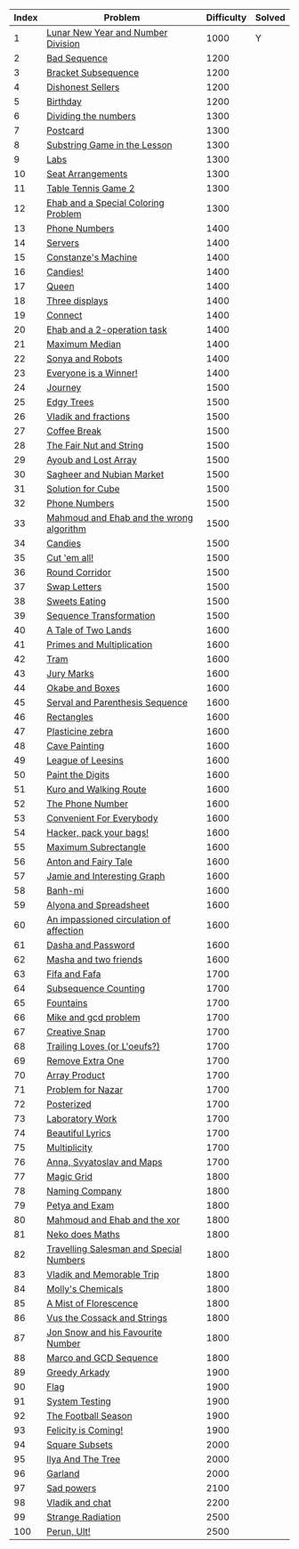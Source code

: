 | Index | Problem | Difficulty | Solved |
| --- | --- | --- | --- |
| 1 | [Lunar New Year and Number Division](https://codeforces.com/problemset/problem/1106/C) | 1000 |  Y|
| 2 | [Bad Sequence](https://codeforces.com/problemset/problem/1214/C) | 1200 |  |
| 3 | [Bracket Subsequence](https://codeforces.com/problemset/problem/1023/C) | 1200 |  |
| 4 | [Dishonest Sellers](https://codeforces.com/problemset/problem/779/C) | 1200 |  |
| 5 | [Birthday](https://codeforces.com/problemset/problem/1131/C) | 1200 |  |
| 6 | [Dividing the numbers](https://codeforces.com/problemset/problem/899/C) | 1300 |  |
| 7 | [Postcard](https://codeforces.com/problemset/problem/1099/C) | 1300 |  |
| 8 | [Substring Game in the Lesson](https://codeforces.com/problemset/problem/1220/C) | 1300 |  |
| 9 | [Labs](https://codeforces.com/problemset/problem/1236/C) | 1300 |  |
| 10 | [Seat Arrangements](https://codeforces.com/problemset/problem/919/C) | 1300 |  |
| 11 | [Table Tennis Game 2](https://codeforces.com/problemset/problem/765/C) | 1300 |  |
| 12 | [Ehab and a Special Coloring Problem](https://codeforces.com/problemset/problem/1174/C) | 1300 |  |
| 13 | [Phone Numbers](https://codeforces.com/problemset/problem/898/C) | 1400 |  |
| 14 | [Servers](https://codeforces.com/problemset/problem/747/C) | 1400 |  |
| 15 | [Constanze's Machine](https://codeforces.com/problemset/problem/1245/C) | 1400 |  |
| 16 | [Candies!](https://codeforces.com/problemset/problem/1189/C) | 1400 |  |
| 17 | [Queen](https://codeforces.com/problemset/problem/1143/C) | 1400 |  |
| 18 | [Three displays](https://codeforces.com/problemset/problem/987/C) | 1400 |  |
| 19 | [Connect](https://codeforces.com/problemset/problem/1130/C) | 1400 |  |
| 20 | [Ehab and a 2-operation task](https://codeforces.com/problemset/problem/1088/C) | 1400 |  |
| 21 | [Maximum Median](https://codeforces.com/problemset/problem/1201/C) | 1400 |  |
| 22 | [Sonya and Robots](https://codeforces.com/problemset/problem/1004/C) | 1400 |  |
| 23 | [Everyone is a Winner!](https://codeforces.com/problemset/problem/1263/C) | 1400 |  |
| 24 | [Journey](https://codeforces.com/problemset/problem/839/C) | 1500 |  |
| 25 | [Edgy Trees](https://codeforces.com/problemset/problem/1139/C) | 1500 |  |
| 26 | [Vladik and fractions](https://codeforces.com/problemset/problem/743/C) | 1500 |  |
| 27 | [Coffee Break](https://codeforces.com/problemset/problem/1041/C) | 1500 |  |
| 28 | [The Fair Nut and String](https://codeforces.com/problemset/problem/1084/C) | 1500 |  |
| 29 | [Ayoub and Lost Array](https://codeforces.com/problemset/problem/1105/C) | 1500 |  |
| 30 | [Sagheer and Nubian Market](https://codeforces.com/problemset/problem/812/C) | 1500 |  |
| 31 | [Solution for Cube](https://codeforces.com/problemset/problem/887/C) | 1500 |  |
| 32 | [Phone Numbers](https://codeforces.com/problemset/problem/940/C) | 1500 |  |
| 33 | [Mahmoud and Ehab and the wrong algorithm](https://codeforces.com/problemset/problem/959/C) | 1500 |  |
| 34 | [Candies](https://codeforces.com/problemset/problem/991/C) | 1500 |  |
| 35 | [Cut 'em all!](https://codeforces.com/problemset/problem/982/C) | 1500 |  |
| 36 | [Round Corridor](https://codeforces.com/problemset/problem/1200/C) | 1500 |  |
| 37 | [Swap Letters](https://codeforces.com/problemset/problem/1215/C) | 1500 |  |
| 38 | [Sweets Eating](https://codeforces.com/problemset/problem/1253/C) | 1500 |  |
| 39 | [Sequence Transformation](https://codeforces.com/problemset/problem/1059/C) | 1500 |  |
| 40 | [A Tale of Two Lands](https://codeforces.com/problemset/problem/1166/C) | 1600 |  |
| 41 | [Primes and Multiplication](https://codeforces.com/problemset/problem/1228/C) | 1600 |  |
| 42 | [Tram](https://codeforces.com/problemset/problem/746/C) | 1600 |  |
| 43 | [Jury Marks](https://codeforces.com/problemset/problem/831/C) | 1600 |  |
| 44 | [Okabe and Boxes](https://codeforces.com/problemset/problem/821/C) | 1600 |  |
| 45 | [Serval and Parenthesis Sequence](https://codeforces.com/problemset/problem/1153/C) | 1600 |  |
| 46 | [Rectangles](https://codeforces.com/problemset/problem/1028/C) | 1600 |  |
| 47 | [Plasticine zebra](https://codeforces.com/problemset/problem/1025/C) | 1600 |  |
| 48 | [Cave Painting](https://codeforces.com/problemset/problem/922/C) | 1600 |  |
| 49 | [League of Leesins](https://codeforces.com/problemset/problem/1255/C) | 1600 |  |
| 50 | [Paint the Digits](https://codeforces.com/problemset/problem/1209/C) | 1600 |  |
| 51 | [Kuro and Walking Route](https://codeforces.com/problemset/problem/979/C) | 1600 |  |
| 52 | [The Phone Number](https://codeforces.com/problemset/problem/1017/C) | 1600 |  |
| 53 | [Convenient For Everybody](https://codeforces.com/problemset/problem/939/C) | 1600 |  |
| 54 | [Hacker, pack your bags!](https://codeforces.com/problemset/problem/822/C) | 1600 |  |
| 55 | [Maximum Subrectangle](https://codeforces.com/problemset/problem/1060/C) | 1600 |  |
| 56 | [Anton and Fairy Tale](https://codeforces.com/problemset/problem/785/C) | 1600 |  |
| 57 | [Jamie and Interesting Graph](https://codeforces.com/problemset/problem/916/C) | 1600 |  |
| 58 | [Banh-mi](https://codeforces.com/problemset/problem/1062/C) | 1600 |  |
| 59 | [Alyona and Spreadsheet](https://codeforces.com/problemset/problem/777/C) | 1600 |  |
| 60 | [An impassioned circulation of affection](https://codeforces.com/problemset/problem/814/C) | 1600 |  |
| 61 | [Dasha and Password](https://codeforces.com/problemset/problem/761/C) | 1600 |  |
| 62 | [Masha and two friends](https://codeforces.com/problemset/problem/1080/C) | 1600 |  |
| 63 | [Fifa and Fafa](https://codeforces.com/problemset/problem/935/C) | 1700 |  |
| 64 | [Subsequence Counting](https://codeforces.com/problemset/problem/960/C) | 1700 |  |
| 65 | [Fountains](https://codeforces.com/problemset/problem/799/C) | 1700 |  |
| 66 | [Mike and gcd problem](https://codeforces.com/problemset/problem/798/C) | 1700 |  |
| 67 | [Creative Snap](https://codeforces.com/problemset/problem/1111/C) | 1700 |  |
| 68 | [Trailing Loves (or L'oeufs?)](https://codeforces.com/problemset/problem/1114/C) | 1700 |  |
| 69 | [Remove Extra One](https://codeforces.com/problemset/problem/900/C) | 1700 |  |
| 70 | [Array Product](https://codeforces.com/problemset/problem/1042/C) | 1700 |  |
| 71 | [Problem for Nazar](https://codeforces.com/problemset/problem/1151/C) | 1700 |  |
| 72 | [Posterized](https://codeforces.com/problemset/problem/980/C) | 1700 |  |
| 73 | [Laboratory Work](https://codeforces.com/problemset/problem/931/C) | 1700 |  |
| 74 | [Beautiful Lyrics](https://codeforces.com/problemset/problem/1182/C) | 1700 |  |
| 75 | [Multiplicity](https://codeforces.com/problemset/problem/1061/C) | 1700 |  |
| 76 | [Anna, Svyatoslav and Maps](https://codeforces.com/problemset/problem/1204/C) | 1700 |  |
| 77 | [Magic Grid](https://codeforces.com/problemset/problem/1208/C) | 1800 |  |
| 78 | [Naming Company](https://codeforces.com/problemset/problem/794/C) | 1800 |  |
| 79 | [Petya and Exam](https://codeforces.com/problemset/problem/1282/C) | 1800 |  |
| 80 | [Mahmoud and Ehab and the xor](https://codeforces.com/problemset/problem/862/C) | 1800 |  |
| 81 | [Neko does Maths](https://codeforces.com/problemset/problem/1152/C) | 1800 |  |
| 82 | [Travelling Salesman and Special Numbers](https://codeforces.com/problemset/problem/914/C) | 1800 |  |
| 83 | [Vladik and Memorable Trip](https://codeforces.com/problemset/problem/811/C) | 1800 |  |
| 84 | [Molly's Chemicals](https://codeforces.com/problemset/problem/776/C) | 1800 |  |
| 85 | [A Mist of Florescence](https://codeforces.com/problemset/problem/989/C) | 1800 |  |
| 86 | [Vus the Cossack and Strings](https://codeforces.com/problemset/problem/1186/C) | 1800 |  |
| 87 | [Jon Snow and his Favourite Number](https://codeforces.com/problemset/problem/768/C) | 1800 |  |
| 88 | [Marco and GCD Sequence](https://codeforces.com/problemset/problem/894/C) | 1800 |  |
| 89 | [Greedy Arkady](https://codeforces.com/problemset/problem/965/C) | 1900 |  |
| 90 | [Flag](https://codeforces.com/problemset/problem/1181/C) | 1900 |  |
| 91 | [System Testing](https://codeforces.com/problemset/problem/1121/C) | 1900 |  |
| 92 | [The Football Season](https://codeforces.com/problemset/problem/1244/C) | 1900 |  |
| 93 | [Felicity is Coming!](https://codeforces.com/problemset/problem/757/C) | 1900 |  |
| 94 | [Square Subsets](https://codeforces.com/problemset/problem/895/C) | 2000 |  |
| 95 | [Ilya And The Tree](https://codeforces.com/problemset/problem/842/C) | 2000 |  |
| 96 | [Garland](https://codeforces.com/problemset/problem/767/C) | 2000 |  |
| 97 | [Sad powers](https://codeforces.com/problemset/problem/955/C) | 2100 |  |
| 98 | [Vladik and chat](https://codeforces.com/problemset/problem/754/C) | 2200 |  |
| 99 | [Strange Radiation](https://codeforces.com/problemset/problem/832/C) | 2500 |  |
| 100 | [Perun, Ult!](https://codeforces.com/problemset/problem/912/C) | 2500 |  |
